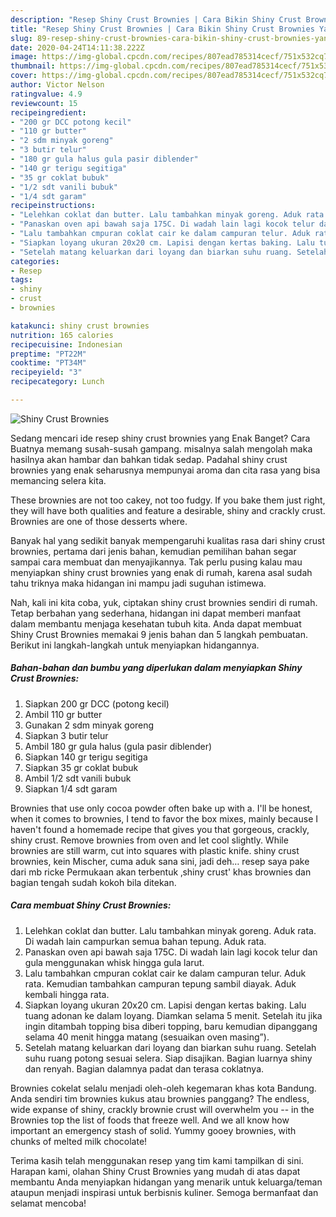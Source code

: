 ```yaml
---
description: "Resep Shiny Crust Brownies | Cara Bikin Shiny Crust Brownies Yang Paling Enak"
title: "Resep Shiny Crust Brownies | Cara Bikin Shiny Crust Brownies Yang Paling Enak"
slug: 89-resep-shiny-crust-brownies-cara-bikin-shiny-crust-brownies-yang-paling-enak
date: 2020-04-24T14:11:38.222Z
image: https://img-global.cpcdn.com/recipes/807ead785314cecf/751x532cq70/shiny-crust-brownies-foto-resep-utama.jpg
thumbnail: https://img-global.cpcdn.com/recipes/807ead785314cecf/751x532cq70/shiny-crust-brownies-foto-resep-utama.jpg
cover: https://img-global.cpcdn.com/recipes/807ead785314cecf/751x532cq70/shiny-crust-brownies-foto-resep-utama.jpg
author: Victor Nelson
ratingvalue: 4.9
reviewcount: 15
recipeingredient:
- "200 gr DCC potong kecil"
- "110 gr butter"
- "2 sdm minyak goreng"
- "3 butir telur"
- "180 gr gula halus gula pasir diblender"
- "140 gr terigu segitiga"
- "35 gr coklat bubuk"
- "1/2 sdt vanili bubuk"
- "1/4 sdt garam"
recipeinstructions:
- "Lelehkan coklat dan butter. Lalu tambahkan minyak goreng. Aduk rata. Di wadah lain campurkan semua bahan tepung. Aduk rata."
- "Panaskan oven api bawah saja 175C. Di wadah lain lagi kocok telur dan gula menggunakan whisk hingga gula larut."
- "Lalu tambahkan cmpuran coklat cair ke dalam campuran telur. Aduk rata. Kemudian tambahkan campuran tepung sambil diayak. Aduk kembali hingga rata."
- "Siapkan loyang ukuran 20x20 cm. Lapisi dengan kertas baking. Lalu tuang adonan ke dalam loyang. Diamkan selama 5 menit. Setelah itu jika ingin ditambah topping bisa diberi topping, baru kemudian dipanggang selama 40 menit hingga matang (sesuaikan oven masing”)."
- "Setelah matang keluarkan dari loyang dan biarkan suhu ruang. Setelah suhu ruang potong sesuai selera. Siap disajikan. Bagian luarnya shiny dan renyah. Bagian dalamnya padat dan terasa coklatnya."
categories:
- Resep
tags:
- shiny
- crust
- brownies

katakunci: shiny crust brownies 
nutrition: 165 calories
recipecuisine: Indonesian
preptime: "PT22M"
cooktime: "PT34M"
recipeyield: "3"
recipecategory: Lunch

---
```



![Shiny Crust Brownies](https://img-global.cpcdn.com/recipes/807ead785314cecf/751x532cq70/shiny-crust-brownies-foto-resep-utama.jpg)

Sedang mencari ide resep shiny crust brownies yang Enak Banget? Cara Buatnya memang susah-susah gampang. misalnya salah mengolah maka hasilnya akan hambar dan bahkan tidak sedap. Padahal shiny crust brownies yang enak seharusnya mempunyai aroma dan cita rasa yang bisa memancing selera kita.

These brownies are not too cakey, not too fudgy. If you bake them just right, they will have both qualities and feature a desirable, shiny and crackly crust. Brownies are one of those desserts where.

Banyak hal yang sedikit banyak mempengaruhi kualitas rasa dari shiny crust brownies, pertama dari jenis bahan, kemudian pemilihan bahan segar sampai cara membuat dan menyajikannya. Tak perlu pusing kalau mau menyiapkan shiny crust brownies yang enak di rumah, karena asal sudah tahu triknya maka hidangan ini mampu jadi suguhan istimewa.


Nah, kali ini kita coba, yuk, ciptakan shiny crust brownies sendiri di rumah. Tetap berbahan yang sederhana, hidangan ini dapat memberi manfaat dalam membantu menjaga kesehatan tubuh kita. Anda dapat membuat Shiny Crust Brownies memakai 9 jenis bahan dan 5 langkah pembuatan. Berikut ini langkah-langkah untuk menyiapkan hidangannya.

<!--inarticleads1-->

##### Bahan-bahan dan bumbu yang diperlukan dalam menyiapkan Shiny Crust Brownies:

1. Siapkan 200 gr DCC (potong kecil)
1. Ambil 110 gr butter
1. Gunakan 2 sdm minyak goreng
1. Siapkan 3 butir telur
1. Ambil 180 gr gula halus (gula pasir diblender)
1. Siapkan 140 gr terigu segitiga
1. Siapkan 35 gr coklat bubuk
1. Ambil 1/2 sdt vanili bubuk
1. Siapkan 1/4 sdt garam


Brownies that use only cocoa powder often bake up with a. I&#39;ll be honest, when it comes to brownies, I tend to favor the box mixes, mainly because I haven&#39;t found a homemade recipe that gives you that gorgeous, crackly, shiny crust. Remove brownies from oven and let cool slightly. While brownies are still warm, cut into squares with plastic knife. shiny crust brownies, kein Mischer, cuma aduk sana sini, jadi deh… resep saya pake dari mb ricke Permukaan akan terbentuk ‚shiny crust&#39; khas brownies dan bagian tengah sudah kokoh bila ditekan. 

<!--inarticleads2-->

##### Cara membuat Shiny Crust Brownies:

1. Lelehkan coklat dan butter. Lalu tambahkan minyak goreng. Aduk rata. Di wadah lain campurkan semua bahan tepung. Aduk rata.
1. Panaskan oven api bawah saja 175C. Di wadah lain lagi kocok telur dan gula menggunakan whisk hingga gula larut.
1. Lalu tambahkan cmpuran coklat cair ke dalam campuran telur. Aduk rata. Kemudian tambahkan campuran tepung sambil diayak. Aduk kembali hingga rata.
1. Siapkan loyang ukuran 20x20 cm. Lapisi dengan kertas baking. Lalu tuang adonan ke dalam loyang. Diamkan selama 5 menit. Setelah itu jika ingin ditambah topping bisa diberi topping, baru kemudian dipanggang selama 40 menit hingga matang (sesuaikan oven masing”).
1. Setelah matang keluarkan dari loyang dan biarkan suhu ruang. Setelah suhu ruang potong sesuai selera. Siap disajikan. Bagian luarnya shiny dan renyah. Bagian dalamnya padat dan terasa coklatnya.


Brownies cokelat selalu menjadi oleh-oleh kegemaran khas kota Bandung. Anda sendiri tim brownies kukus atau brownies panggang? The endless, wide expanse of shiny, crackly brownie crust will overwhelm you -- in the Brownies top the list of foods that freeze well. And we all know how important an emergency stash of solid. Yummy gooey brownies, with chunks of melted milk chocolate! 

Terima kasih telah menggunakan resep yang tim kami tampilkan di sini. Harapan kami, olahan Shiny Crust Brownies yang mudah di atas dapat membantu Anda menyiapkan hidangan yang menarik untuk keluarga/teman ataupun menjadi inspirasi untuk berbisnis kuliner. Semoga bermanfaat dan selamat mencoba!
